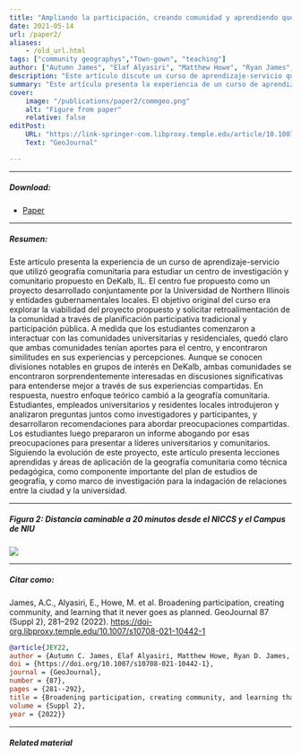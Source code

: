```yaml
---
title: "Ampliando la participación, creando comunidad y aprendiendo que nunca sale según lo planeado" 
date: 2021-05-14
url: /paper2/
aliases: 
    - /old_url.html
tags: ["community geographys","Town-gown", "teaching"]
author: ["Autumn James", "Elaf Alyasiri", "Matthew Howe", "Ryan James", "Yiwei Jin", "Kyagaba Lwanga", "Bailey McClain", "Andrea Moore", "Yaxiong Shao", "Felipe Valdez"]
description: "Este artículo discute un curso de aprendizaje-servicio que utilizó geografía comunitaria para evaluar un centro de investigación y comunitario propuesto en DeKalb, IL. A medida que los estudiantes interactuaban con las comunidades universitarias y locales, descubrimos preocupaciones e intereses compartidos, lo que llevó a análisis y recomendaciones colaborativas. El proyecto destaca la efectividad de la geografía comunitaria para fomentar discusiones significativas y abordar problemas compartidos, ofreciendo perspectivas para futuros estudios de relaciones entre la ciudad y la universidad." 
summary: "Este artículo presenta la experiencia de un curso de aprendizaje-servicio que utilizó geografía comunitaria para estudiar un centro de investigación y comunitario propuesto en DeKalb, IL. El centro fue propuesto como un proyecto desarrollado conjuntamente por la Universidad de Northern Illinois y entidades gubernamentales locales. El objetivo original del curso era explorar la viabilidad del proyecto propuesto y solicitar retroalimentación de la comunidad a través de planificación participativa tradicional y participación pública. A medida que los estudiantes comenzaron a interactuar con las comunidades universitarias y residenciales, quedó claro que ambas comunidades tenían aportes para el centro, y encontraron similitudes en sus experiencias y percepciones. Aunque se conocen divisiones notables en grupos de interés en DeKalb, ambas comunidades se encontraron sorprendentemente interesadas en discusiones significativas para entenderse mejor a través de sus experiencias compartidas. En respuesta, nuestro enfoque teórico cambió a la geografía comunitaria. Estudiantes, empleados universitarios y residentes locales introdujeron y analizaron preguntas juntos como investigadores y participantes, y desarrollaron recomendaciones para abordar preocupaciones compartidas. Los estudiantes luego prepararon un informe abogando por esas preocupaciones para presentar a líderes universitarios y comunitarios. Siguiendo la evolución de este proyecto, este artículo presenta lecciones aprendidas y áreas de aplicación de la geografía comunitaria como técnica pedagógica, como componente importante del plan de estudios de geografía, y como marco de investigación para la indagación de relaciones entre la ciudad y la universidad."
cover:
    image: "/publications/paper2/commgeo.png"
    alt: "Figure from paper"
    relative: false
editPost:
    URL: "https://link-springer-com.libproxy.temple.edu/article/10.1007/s10708-021-10442-1"
    Text: "GeoJournal"

---
```


---

##### Download:

- [Paper](https://rdcu.be/dLM4e)
<!-- - [Online appendix](/appendix.pdf) -->
<!--- - [Code and data](https://github.com/paper_repo) --->

---

##### Resumen:

Este artículo presenta la experiencia de un curso de aprendizaje-servicio que utilizó geografía comunitaria para estudiar un centro de investigación y comunitario propuesto en DeKalb, IL. El centro fue propuesto como un proyecto desarrollado conjuntamente por la Universidad de Northern Illinois y entidades gubernamentales locales. El objetivo original del curso era explorar la viabilidad del proyecto propuesto y solicitar retroalimentación de la comunidad a través de planificación participativa tradicional y participación pública. A medida que los estudiantes comenzaron a interactuar con las comunidades universitarias y residenciales, quedó claro que ambas comunidades tenían aportes para el centro, y encontraron similitudes en sus experiencias y percepciones. Aunque se conocen divisiones notables en grupos de interés en DeKalb, ambas comunidades se encontraron sorprendentemente interesadas en discusiones significativas para entenderse mejor a través de sus experiencias compartidas. En respuesta, nuestro enfoque teórico cambió a la geografía comunitaria. Estudiantes, empleados universitarios y residentes locales introdujeron y analizaron preguntas juntos como investigadores y participantes, y desarrollaron recomendaciones para abordar preocupaciones compartidas. Los estudiantes luego prepararon un informe abogando por esas preocupaciones para presentar a líderes universitarios y comunitarios. Siguiendo la evolución de este proyecto, este artículo presenta lecciones aprendidas y áreas de aplicación de la geografía comunitaria como técnica pedagógica, como componente importante del plan de estudios de geografía, y como marco de investigación para la indagación de relaciones entre la ciudad y la universidad.

---

##### Figura 2:  Distancia caminable a 20 minutos desde el NICCS y el Campus de NIU

![](/publications/paper2/commgeo.png)

---

##### Citar como:

James, A.C., Alyasiri, E., Howe, M. et al. Broadening participation, creating community, and learning that it never goes as planned. GeoJournal 87 (Suppl 2), 281–292 (2022). https://doi-org.libproxy.temple.edu/10.1007/s10708-021-10442-1

```BibTeX
@article{JEY22,
author = {Autumn C. James, Elaf Alyasiri, Matthew Howe, Ryan D. James, Yiwei Jin, Kyagaba Lwanga, Bailey McClain, Andrea Moore, Yaxiong Shao, Felipe Valdez},
doi = {https://doi.org/10.1007/s10708-021-10442-1},
journal = {GeoJournal},
number = {87},
pages = {281--292},
title = {Broadening participation, creating community, and learning that it never goes as planned},
volume = {Suppl 2},
year = {2022}}
```

---

##### Related material

<!--+ [Presentation slides](/presentation.pdf)-->